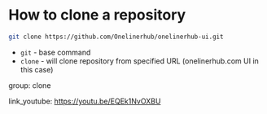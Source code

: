# How to clone a repository

```bash
git clone https://github.com/Onelinerhub/onelinerhub-ui.git
```

- `git` - base command
- `clone` - will clone repository from specified URL (onelinerhub.com UI in this case)

group: clone


link_youtube: https://youtu.be/EQEk1NvOXBU
